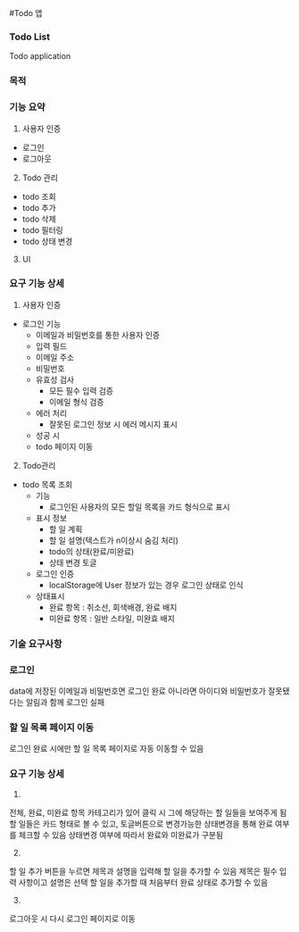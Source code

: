 #Todo 앱

### Todo List
Todo application

### 목적

### 기능 요약
1. 사용자 인증
  - 로그인
  - 로그아웃
2. Todo 관리
  - todo 조회
  - todo 추가
  - todo 삭제
  - todo 필터링
  - todo 상태 변경
3. UI


### 요구 기능 상세
1. 사용자 인증
  - 로그인 기능
    - 이메일과 비밀번호를 통한 사용자 인증
    - 입력 필드
     - 이메일 주소
     - 비밀번호
    - 유효성 검사
      - 모든 필수 입력 검증
      - 이메일 형식 검증
    - 에러 처리
      - 잘못된 로그인 정보 시 에러 메시지 표시
    - 성공 시
     - todo 페이지 이동
2. Todo관리
  - todo 목록 조회
    - 기능
      - 로그인된 사용자의 모든 할일 목록을 카드 형식으로 표시
    - 표시 정보
      - 할 일 계획
      - 할 일 설명(텍스트가 n이상시 숨김 처리)
      - todo의 상태(완료/미완료)
      - 상태 변경 토글
    - 로그인 인증
      - localStorage에 User 정보가 있는 경우 로그인 상태로 인식
    - 상태표시
      - 완료 항목 : 취소선, 회색배경, 완료 배지
      - 미완료 항목 : 일반 스타일, 미완효 배지
### 기술 요구사항



### 로그인
data에 저장된 이메일과 비밀번호면 로그인 완료
아니라면 아이디와 비밀번호가 잘못됐다는 알림과 함께 로그인 실패

### 할 일 목록 페이지 이동
로그인 완료 시에만 할 일 목록 페이지로 자동 이동할 수 있음

### 요구 기능 상세 
1. 
전체, 완료, 미완료 항목 카테고리가 있어 클릭 시 그에 해당하는 할 일들을 보여주게 됨
할 일들은 카드 형태로 볼 수 있고, 토글버튼으로 변경가능한 상태변경을 통해 완료 여부를 체크할 수 있음
상태변경 여부에 따라서 완료와 미완료가 구분됨

2. 
할 일 추가 버튼을 누르면 제목과 설명을 입력해 할 일을 추가할 수 있음
제목은 필수 입력 사항이고 설명은 선택
할 일을 추가할 때 처음부터 완료 상태로 추가할 수 있음

3. 
로그아웃 시 다시 로그인 페이지로 이동
